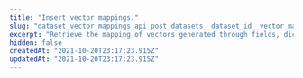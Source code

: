 ```yaml
---
title: "Insert vector mappings."
slug: "dataset_vector_mappings_api_post_datasets__dataset_id__vector_mappings_post"
excerpt: "Retrieve the mapping of vectors generated through fields, dictionary, array, etc."
hidden: false
createdAt: "2021-10-20T23:17:23.915Z"
updatedAt: "2021-10-20T23:17:23.915Z"
---
```

